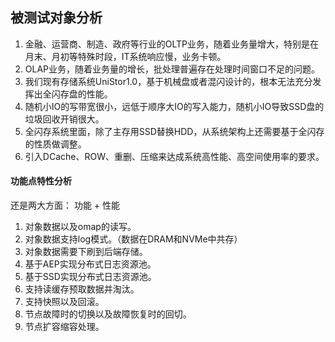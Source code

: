 ## 被测试对象分析
1. 金融、运营商、制造、政府等行业的OLTP业务，随着业务量增大，特别是在月末、月初等特殊时段，IT系统响应慢，业务卡顿。
1. OLAP业务，随着业务量的增长，批处理普遍存在处理时间窗口不足的问题。
1. 我们现有存储系统UniStor1.0，基于机械盘或者混闪设计的，根本无法充分发挥出全闪存盘的性能。
1. 随机小IO的写带宽很小，远低于顺序大IO的写入能力，随机小IO导致SSD盘的垃圾回收开销很大。
1. 全闪存系统里面，除了主存用SSD替换HDD，从系统架构上还需要基于全闪存的性质做调整。
1. 引入DCache、ROW、重删、压缩来达成系统高性能、高空间使用率的要求。

#### 功能点特性分析
还是两大方面： 功能 + 性能

1. 对象数据以及omap的读写。
2. 对象数据支持log模式。（数据在DRAM和NVMe中共存）
3. 对象数据需要下刷到后端存储。
4. 基于AEP实现分布式日志资源池。
5. 基于SSD实现分布式日志资源池。
6. 支持读缓存预取数据并淘汰。
7. 支持快照以及回滚。
8. 节点故障时的切换以及故障恢复时的回切。
9. 节点扩容缩容处理。
